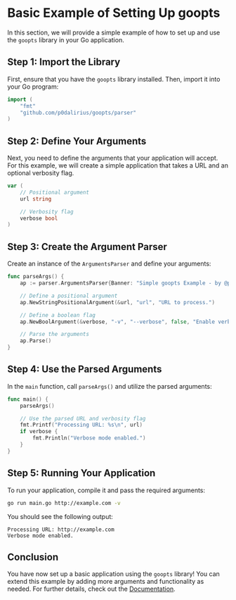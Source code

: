 # Basic Example of Setting Up goopts

In this section, we will provide a simple example of how to set up and use the `goopts` library in your Go application.

## Step 1: Import the Library

First, ensure that you have the `goopts` library installed. Then, import it into your Go program:

```go
import (
    "fmt"
    "github.com/p0dalirius/goopts/parser"
)
```

## Step 2: Define Your Arguments

Next, you need to define the arguments that your application will accept. For this example, we will create a simple application that takes a URL and an optional verbosity flag.

```go
var (
    // Positional argument
    url string

    // Verbosity flag
    verbose bool
)
```

## Step 3: Create the Argument Parser

Create an instance of the `ArgumentsParser` and define your arguments:

```go
func parseArgs() {
    ap := parser.ArgumentsParser{Banner: "Simple goopts Example - by @podalirius"}

    // Define a positional argument
    ap.NewStringPositionalArgument(&url, "url", "URL to process.")

    // Define a boolean flag
    ap.NewBoolArgument(&verbose, "-v", "--verbose", false, "Enable verbose output.")

    // Parse the arguments
    ap.Parse()
}
```

## Step 4: Use the Parsed Arguments

In the `main` function, call `parseArgs()` and utilize the parsed arguments:

```go
func main() {
    parseArgs()

    // Use the parsed URL and verbosity flag
    fmt.Printf("Processing URL: %s\n", url)
    if verbose {
        fmt.Println("Verbose mode enabled.")
    }
}
```

## Step 5: Running Your Application

To run your application, compile it and pass the required arguments:

```bash
go run main.go http://example.com -v
```

You should see the following output:

```
Processing URL: http://example.com
Verbose mode enabled.
```

## Conclusion

You have now set up a basic application using the `goopts` library! You can extend this example by adding more arguments and functionality as needed. For further details, check out the [Documentation](https://github.com/p0dalirius/goopts/docs).
